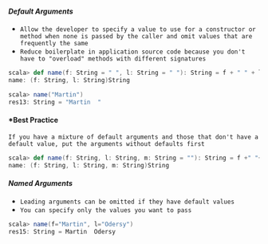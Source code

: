 #### _Default Arguments_
- `Allow the developer to specify a value to use for a constructor or method when none is passed by the caller
and omit values that are frequently the same`
- `Reduce boilerplate in application source code because you don't have to "overload" methods with different signatures`

```scala
scala> def name(f: String = " ", l: String = " "): String = f + " " + l
name: (f: String, l: String)String

scala> name("Martin")
res13: String = "Martin  "
```

#### *Best Practice
`If you have a mixture of default arguments and those that don't have a default value, put the arguments
without defaults first`

```scala
scala> def name(f: String, l: String, m: String = ""): String = f +" "+ m +" " +l
name: (f: String, l: String, m: String)String
```

#### _Named Arguments_
- `Leading arguments can be omitted if they have default values`
- `You can specify only the values you want to pass`

```scala
scala> name(f="Martin", l="Odersy")
res15: String = Martin  Odersy
```

